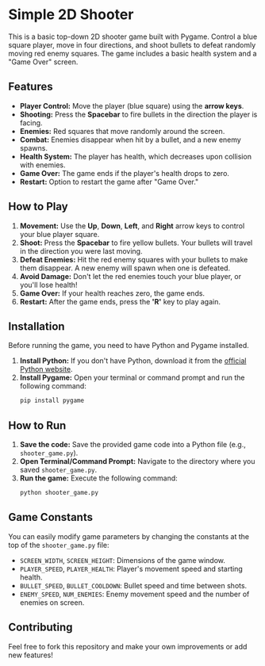# Simple 2D Shooter

This is a basic top-down 2D shooter game built with Pygame. Control a blue square player, move in four directions, and shoot bullets to defeat randomly moving red enemy squares. The game includes a basic health system and a "Game Over" screen.

## Features

* **Player Control:** Move the player (blue square) using the **arrow keys**.
* **Shooting:** Press the **Spacebar** to fire bullets in the direction the player is facing.
* **Enemies:** Red squares that move randomly around the screen.
* **Combat:** Enemies disappear when hit by a bullet, and a new enemy spawns.
* **Health System:** The player has health, which decreases upon collision with enemies.
* **Game Over:** The game ends if the player's health drops to zero.
* **Restart:** Option to restart the game after "Game Over."

## How to Play

1.  **Movement:** Use the **Up**, **Down**, **Left**, and **Right** arrow keys to control your blue player square.
2.  **Shoot:** Press the **Spacebar** to fire yellow bullets. Your bullets will travel in the direction you were last moving.
3.  **Defeat Enemies:** Hit the red enemy squares with your bullets to make them disappear. A new enemy will spawn when one is defeated.
4.  **Avoid Damage:** Don't let the red enemies touch your blue player, or you'll lose health!
5.  **Game Over:** If your health reaches zero, the game ends.
6.  **Restart:** After the game ends, press the **'R'** key to play again.

## Installation

Before running the game, you need to have Python and Pygame installed.

1.  **Install Python:** If you don't have Python, download it from the [official Python website](https://www.python.org/downloads/).
2.  **Install Pygame:** Open your terminal or command prompt and run the following command:
    ```bash
    pip install pygame
    ```

## How to Run

1.  **Save the code:** Save the provided game code into a Python file (e.g., `shooter_game.py`).
2.  **Open Terminal/Command Prompt:** Navigate to the directory where you saved `shooter_game.py`.
3.  **Run the game:** Execute the following command:
    ```bash
    python shooter_game.py
    ```

## Game Constants

You can easily modify game parameters by changing the constants at the top of the `shooter_game.py` file:

* `SCREEN_WIDTH`, `SCREEN_HEIGHT`: Dimensions of the game window.
* `PLAYER_SPEED`, `PLAYER_HEALTH`: Player's movement speed and starting health.
* `BULLET_SPEED`, `BULLET_COOLDOWN`: Bullet speed and time between shots.
* `ENEMY_SPEED`, `NUM_ENEMIES`: Enemy movement speed and the number of enemies on screen.

## Contributing

Feel free to fork this repository and make your own improvements or add new features!
